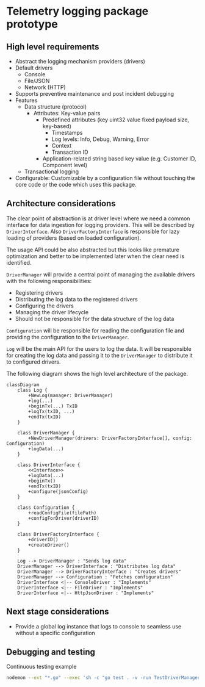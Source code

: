 # Telemetry logging package prototype

## High level requirements

- Abstract the logging mechanism providers (drivers)
- Default drivers
  - Console
  - File/JSON
  - Network (HTTP)
- Supports preventive maintenance and post incident debugging
- Features
  - Data structure (protocol)
    - Attributes: Key-value pairs
      - Predefined attributes (key uint32 value fixed payload size, key-based)
        - Timestamps
        - Log levels: Info, Debug, Warning, Error
        - Context
        - Transaction ID
      - Application-related string based key value (e.g. Customer ID, Component level)
  - Transactional logging
- Configurable: Customizable by a configuration file without touching the core code or
the code which uses this package.

## Architecture considerations

The clear point of abstraction is at driver level where we need a common interface for data ingestion for logging providers. This will be described by `DriverInterface`. Also `DriverFactoryInterface` is responsible for lazy loading of providers (based on loaded configuration).

The usage API could be also abstracted but this looks like premature optimization and better to be implemented later when the clear need is identified.

`DriverManager` will provide a central point of managing the available drivers with the following responsibilities:

- Registering drivers
- Distributing the log data to the registered drivers
- Configuring the drivers
- Managing the driver lifecycle
- Should not be responsible for the data structure of the log data

`Configuration` will be responsible for reading the configuration file and providing the configuration to the `DriverManager`.

`Log` will be the main API for the users to log the data. It will be responsible for creating the log data and passing it to the `DriverManager` to distribute it to configured drivers.

The following diagram shows the high level architecture of the package.

```mermaid
classDiagram
    class Log {
        +NewLog(manager: DriverManager)
        +log(...)
        +beginTx(...) TxID
        +logTx(txID, ...) 
        +endTx(txID)
    }
    
    class DriverManager {
        +NewDriverManager(drivers: DriverFactoryInterface[], config: Configuration)
        +logData(...)
    }
    
    class DriverInterface {
        <<Interface>>
        +logData(...)
        +beginTx()
        +endTx(txID)
        +configure(jsonConfig)
    }

    class Configuration {
        +readConfigFile(filePath)
        +configForDriver(driverID)
    }

    class DriverFactoryInterface {
        +driverID()
        +createDriver()
    }
    
    Log --> DriverManager : "Sends log data"
    DriverManager --> DriverInterface : "Distributes log data"
    DriverManager --> DriverFactoryInterface : "Creates drivers"
    DriverManager --> Configuration : "Fetches configuration"
    DriverInterface <|-- ConsoleDriver : "Implements"
    DriverInterface <|-- FileDriver : "Implements"
    DriverInterface <|-- HttpJsonDriver : "Implements"
```

## Next stage considerations

- Provide a global log instance that logs to console to seamless use without a specific configuration

## Debugging and testing

Continuous testing example

```sh
nodemon --ext "*.go" --exec 'sh -c "go test . -v -run TestDriverManagerIntegration" || exit 1'
```